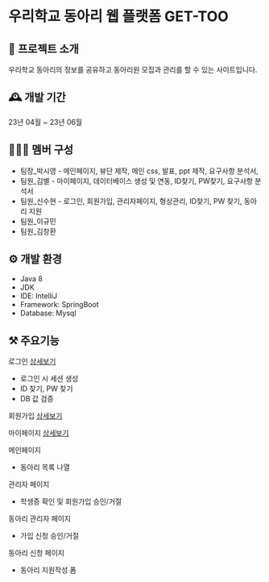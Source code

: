 # 우리학교 동아리 웹 플랫폼 GET-TOO
## 📝 프로젝트 소개
우리학교 동아리의 정보를 공유하고 동아리원 모집과 관리를 할 수 있는 사이트입니다.

## 🕰️ 개발 기간
23년 04월 ~ 23년 06월

## 👩🏻‍💻 멤버 구성
- 팀장_박시영 - 메인페이지, 뷰단 제작, 메인 css, 발표, ppt 제작, 요구사항 분석서, 
- 팀원_김별 - 마이페이지, 데이터베이스 생성 및 연동, ID찾기, PW찾기, 요구사항 분석서
- 팀원_신수현 - 로그인, 회원가입, 관리자페이지, 형상관리, ID찾기, PW 찾기, 동아리 지원
- 팀원_이규민
- 팀원_김창환

## ⚙️ 개발 환경
- Java 8
- JDK
- IDE: IntelliJ
- Framework: SpringBoot
- Database: Mysql

## ⚒️ 주요기능
로그인 [상세보기](https://github.com/sksytar200/Capstone_Gettoo/wiki/%EC%A3%BC%EC%9A%94%EA%B8%B0%EB%8A%A5-%EC%86%8C%EA%B0%9C(-%EB%A1%9C%EA%B7%B8%EC%9D%B8-))  
- 로그인 시 세션 생성
- ID 찾기, PW 찾기
- DB 값 검증

회원가입 [상세보기](https://github.com/sksytar200/Capstone_Gettoo.wiki.git)  

마이페이지 [상세보기]()

메인페이지
- 동아리 목록 나열

관리자 페이지
- 학생증 확인 및 회원가입 승인/거절

동아리 관리자 페이지
- 가입 신청 승인/거절

동아리 신청 페이지
- 동아리 지원작성 폼






